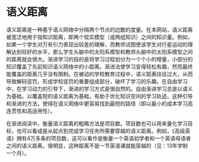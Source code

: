# 语义距离

语义距离是一种基于语义网络中分隔两个节点的边数的度量。在本网站，语义距离被宽泛地用于指知识距离，即两个现实模型（或两组知识）之间的知识量。例如，如果一个学生对万有引力表现出较差的理解，而教师试图使该学生对行星运动的理解达到较好的水平，那么学生头脑中的太阳系模型和教师头脑中的太阳系模型之间的距离就会很大。渐进学习的目的是将学习过程划分为一个个小的增量，小部分的知识覆盖了先前知识语义网络中的小距离。渐进法使学习变得轻松有趣，然而最终能覆盖的距离几乎没有限制。在被动的学校教育过程中，语义距离往往过大，从而导致解码惩罚，形成学校惩罚的重要组成部分，破坏了学习的乐趣。在自由学习中，在学习动力的引导下，渐进的学习方式是很自然的。自由渐进学习总是以语义为基础，以覆盖短的语义距离为基础，有助于优化知识空间的学习轨迹。这种引导和渐进的方法，使得在语义网络中更容易找到最短的路径（即以最小的成本学习高连贯性和高适用性）。

在渐进阅读中，衡量语义距离的粗略方法是项目数。项目数也可以用来量化学习目标，也可以看成是从起点到完成学习任务所需要穿越的语义距离。例如，《高级英语》拥有4万多条的项目数，这可以看作是衡量一个英语初学者和一个英语母语者之间的语义距离。很明显，这种距离不是一节英语课就能穿越的（见：13年学制一个月）。